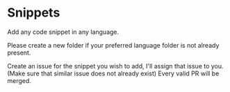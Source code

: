 # Snippets
Add any code snippet in any language.

Please create a new folder if your preferred language folder is not already present.

Create an issue for the snippet you wish to add, I'll assign that issue to you.
(Make sure that similar issue does not already exist)
Every valid PR will be merged.

